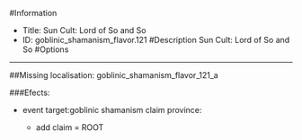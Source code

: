 #Information
 - Title: Sun Cult: Lord of So and So
 - ID: goblinic_shamanism_flavor.121
#Description
Sun Cult: Lord of So and So
#Options

___
##Missing localisation: goblinic_shamanism_flavor_121_a

###Efects:<ul><li>event target:goblinic shamanism claim province:</li><ul><li>add claim = ROOT</li></ul></ul>
